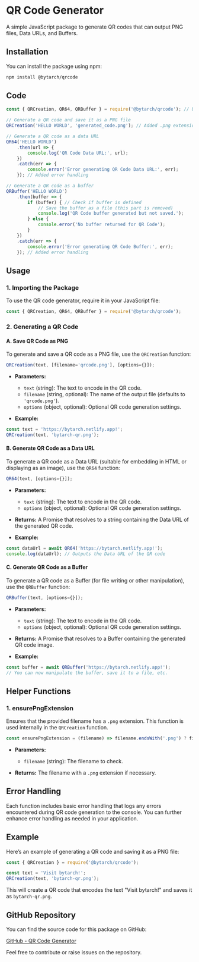 
# QR Code Generator

A simple JavaScript package to generate QR codes that can output PNG files, Data URLs, and Buffers.

## Installation

You can install the package using npm:

```bash
npm install @bytarch/qrcode
```

## Code

```javascript
const { QRCreation, QR64, QRBuffer } = require('@bytarch/qrcode'); // Use .js extension

// Generate a QR code and save it as a PNG file
QRCreation('HELLO WORLD', 'generated_code.png'); // Added .png extension to the filename

// Generate a QR code as a data URL
QR64('HELLO WORLD')
    .then(url => {
        console.log('QR Code Data URL:', url);
    })
    .catch(err => {
        console.error('Error generating QR Code Data URL:', err);
    }); // Added error handling

// Generate a QR code as a buffer
QRBuffer('HELLO WORLD')
    .then(buffer => {
        if (buffer) { // Check if buffer is defined
            // Save the buffer as a file (this part is removed)
            console.log('QR Code buffer generated but not saved.');
        } else {
            console.error('No buffer returned for QR Code');
        }
    })
    .catch(err => {
        console.error('Error generating QR Code Buffer:', err);
    }); // Added error handling

```

## Usage

### 1. Importing the Package

To use the QR code generator, require it in your JavaScript file:

```javascript
const { QRCreation, QR64, QRBuffer } = require('@bytarch/qrcode');
```

### 2. Generating a QR Code

#### A. Save QR Code as PNG

To generate and save a QR code as a PNG file, use the `QRCreation` function:

```javascript
QRCreation(text, [filename='qrcode.png'], [options={}]);
```

- **Parameters:**
  - `text` (string): The text to encode in the QR code.
  - `filename` (string, optional): The name of the output file (defaults to `'qrcode.png'`).
  - `options` (object, optional): Optional QR code generation settings.

- **Example:**

```javascript
const text = 'https://bytarch.netlify.app!';
QRCreation(text, 'bytarch-qr.png');
```

#### B. Generate QR Code as a Data URL

To generate a QR code as a Data URL (suitable for embedding in HTML or displaying as an image), use the `QR64` function:

```javascript
QR64(text, [options={}]);
```

- **Parameters:**
  - `text` (string): The text to encode in the QR code.
  - `options` (object, optional): Optional QR code generation settings.

- **Returns:** A Promise that resolves to a string containing the Data URL of the generated QR code.

- **Example:**

```javascript
const dataUrl = await QR64('https://bytarch.netlify.app!');
console.log(dataUrl); // Outputs the Data URL of the QR code
```

#### C. Generate QR Code as a Buffer

To generate a QR code as a Buffer (for file writing or other manipulation), use the `QRBuffer` function:

```javascript
QRBuffer(text, [options={}]);
```

- **Parameters:**
  - `text` (string): The text to encode in the QR code.
  - `options` (object, optional): Optional QR code generation settings.

- **Returns:** A Promise that resolves to a Buffer containing the generated QR code image.

- **Example:**

```javascript
const buffer = await QRBuffer('https://bytarch.netlify.app!');
// You can now manipulate the buffer, save it to a file, etc.
```

## Helper Functions

### 1. ensurePngExtension

Ensures that the provided filename has a `.png` extension. This function is used internally in the `QRCreation` function.

```javascript
const ensurePngExtension = (filename) => filename.endsWith('.png') ? filename : `${filename}.png`;
```

- **Parameters:**
  - `filename` (string): The filename to check.

- **Returns:** The filename with a `.png` extension if necessary.

## Error Handling

Each function includes basic error handling that logs any errors encountered during QR code generation to the console. You can further enhance error handling as needed in your application.

## Example

Here’s an example of generating a QR code and saving it as a PNG file:

```javascript
const { QRCreation } = require('@bytarch/qrcode');

const text = 'Visit bytarch!';
QRCreation(text, 'bytarch-qr.png');
```

This will create a QR code that encodes the text "Visit bytarch!" and saves it as `bytarch-qr.png`.



## GitHub Repository

You can find the source code for this package on GitHub:

[GitHub - QR Code Generator](https://github.com/bytarch/qrcode)

Feel free to contribute or raise issues on the repository.

